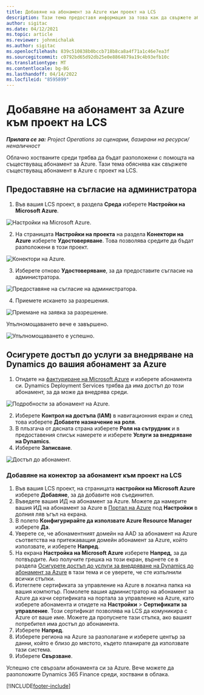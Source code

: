 ```yaml
---
title: Добавяне на абонамент за Azure към проект на LCS
description: Тази тема предоставя информация за това как да свържете абонамента си за Azure с LCS проект.
author: sigitac
ms.date: 04/12/2021
ms.topic: article
ms.reviewer: johnmichalak
ms.author: sigitac
ms.openlocfilehash: 839c510838b0bccb718b8ca8a4f71a1c46e7ea3f
ms.sourcegitcommit: c0792bd65d92db25e0e8864879a19c4b93efb10c
ms.translationtype: MT
ms.contentlocale: bg-BG
ms.lasthandoff: 04/14/2022
ms.locfileid: "8595899"
---
```

# <a name="add-an-azure-subscription-to-an-lcs-project"></a>Добавяне на абонамент за Azure към проект на LCS

_**Прилага се за:** Project Operations за сценарии, базирани на ресурси/неналичност_

Облачно хостваните среди трябва да бъдат разположени с помощта на съществуващ абонамент за Azure. Тази тема обяснява как свържете съществуващ абонамент в Azure с проект на LCS. 

## <a name="grant-admin-consent"></a>Предоставяне на съгласие на администратора

1. Във вашия LCS проект, в раздела **Среда** изберете **Настройки на Microsoft Azure**.

![Настройки на Microsoft Azure.](./media/1MicrosoftAzureSettings.png)

2. На страницата **Настройки на проекта** на раздела **Конектори на Azure** изберете **Удостоверяване**. Това позволява средите да бъдат разположени в този проект.

![Конектори на Azure.](./media/2AzureConnectors.png)

3. Изберете отново **Удостоверяване**, за да предоставите съгласие на администратора.

![Предоставяне на съгласие на администратора.](./media/3GrantAdminConsent.png)

4. Приемете искането за разрешения.

![Приемане на заявка за разрешение.](./media/4AcceptPermissionRequest.png)

Упълномощаването вече е завършено. 

![Упълномощаването е успешно.](./media/5AuthorizationComplete.png)

## <a name="provide-dynamics-deployment-services-access-to-your-azure-subscription"></a><a name="provide"></a>Осигурете достъп до услуги за внедряване на Dynamics до вашия абонамент за Azure

1. Отидете на [фактуриране на Microsoft Azure](https://portal.azure.com/#blade/Microsoft\_Azure\_Billing/SubscriptionsBlade) и изберете абонамента си. Dynamics Deployment Services трябва да има достъп до този абонамент, за да може да внедрява среди.

![Подробности за абонамент на Azure.](./media/6AzureSubscription.png)

2. Изберете **Контрол на достъпа (IAM)** в навигационния екран и след това изберете **Добавете назначение на роля**.
3. В плъзгача от дясната страна изберете **Роля на сътрудник** и в предоставения списък намерете и изберете **Услуги за внедряване на Dynamics**. 
4. Изберете **Записване**.

![Достъп до абонамент.](./media/7SubscriptionAccess.png)

### <a name="add-a-subscription-connector-to-an-lcs-project"></a>Добавяне на конектор за абонамент към проект на LCS

1. Във вашия LCS проект, на страницата **настройки на Microsoft Azure** изберете **Добавяне**, за да добавите нов съединител.
2. Въведете вашия ИД на абонамент за Azure. Можете да намерите вашия ИД на абонамент за Azure в [Портал на Azure](https://ms.portal.azure.com/) под **Настройки** в долния ляв ъгъл на екрана.
3. В полето **Конфигурирайте да използвате Azure Resource Manager** изберете **Да**.
4. Уверете се, че абонаментният домейн на AAD за абонамент на Azure съответства на притежаващия домейн абонамент за Azure, който използвате, и изберете **Напред**.
5. На екрана **Настройка на Microsoft Azure** изберете **Напред**, за да потвърдите. Ако получите грешка на този екран, върнете се в раздела [Осигурете достъп до услуги за внедряване на Dynamics до абонамент за Azure](#provide) в тази тема и се уверете, че сте изпълнили всички стъпки.
6. Изтеглете сертификата за управление на Azure в локална папка на вашия компютър. Помолете вашия администратор на абонамент за Azure да качи сертификата на портала за управление на Azure, като изберете абонамента и отидете на **Настройки** > **Сертификати за управление**. Този сертификат позволява на LCS да комуникира с Azure от ваше име. Можете да пропуснете тази стъпка, ако вашият потребител има достъп до абонамента.
7. Изберете **Напред**.
8. Изберете региона на Azure за разполагане и изберете център за данни, който е близо до мястото, където планирате да използвате тази система.
9.  Изберете **Свързване**.

Успешно сте свързали абонамента си за Azure. Вече можете да разположите Dynamics 365 Finance среди, хоствани в облака.




[!INCLUDE[footer-include](../includes/footer-banner.md)]
